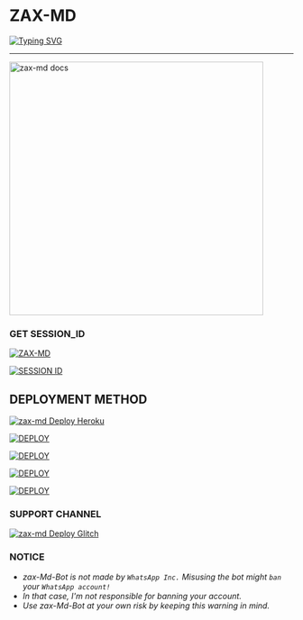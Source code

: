 # ZAX-MD

 [![Typing SVG](https://readme-typing-svg.demolab.com/?lines=🌟Hi+THERE🌟;I'M+ZAX-MD;ENJOY+WHATSAPP+BOT+WITH+PREMIUM-FEATURES🚀;🤟🏽WITH+BEST+FEATURES🔥;CREATED+BY+XHRISS-MWANJ+THANKS)](https://git.io/typing-svg)
</p>

---
<p align="left">
    <img alt="zax-md docs" height="450" src="https://iili.io/JgAR7WJ.jpg">
  </a>
</p>

### GET SESSION_ID 
<left>
<a href="https://github.com/Xiangzaoh/zax-md/fork"><img title="ZAX-MD" src="https://img.shields.io/badge/FORK ZAX MD-h?color=blue&style=for-the-badge&logo=msi"></a>  
 
 <a href="https://zax-md-beae6ed77007.herokuapp.com//"><img title="SESSION ID" src="https://img.shields.io/badge/CONNECT TO SERVER -h?color=blue&style=for-the-badge&logo=msi"></a>

## DEPLOYMENT METHOD
<a href="https://heroku.com/deploy?template=https://github.com/Xiangzaoh/zax-md"><img title="zax-md Deploy Heroku" src="https://img.shields.io/badge/DEPLOY HEROKU-h?color=blue&style=for-the-badge&logo=heroku"></a> 

<a href='https://repl.it/github/Xiangzaoh/zax-md' target="_blank"><img alt='DEPLOY' src='https://img.shields.io/badge/-DEPLOY REPLIT-blue?style=for-the-badge&logo=replit&logoColor=white'/></a>

<a href='https://railway.app/new/template/sRBrec' target="_blank"><img alt='DEPLOY' src='https://img.shields.io/badge/DEPLOY RAILWAY -h?color=blue&style=for-the-badge&logo=railway'/></a>

<a href='https://dashboard.render.com' target="_blank"><img alt='DEPLOY' src='https://img.shields.io/badge/DEPLOY RENDER -h?color=blue&style=for-the-badge&logo=render'/></a>

<a href='https://www.koyeb.com' target="_blank"><img alt='DEPLOY' src='https://img.shields.io/badge/DEPLOY KEYOB -h?color=blue&style=for-the-badge&logo=koyeb'/></a>

 ### SUPPORT CHANNEL
<a href="https://whatsapp.com/channel/0029VaZlD9sHltY52Bg1Vy2k"><img title="zax-md Deploy Glitch" src="https://img.shields.io/badge/WHATSAPP CHANNEL-h?color=blue&style=for-the-badge&logo=whatsapp"></a>
   
### NOTICE
- *zax-Md-Bot is not made by `WhatsApp Inc.`  Misusing the bot might `ban` your `WhatsApp account!`*
- *In that case, I'm not responsible for banning your account.*
- *Use zax-Md-Bot at your own risk by keeping this warning in mind.*
